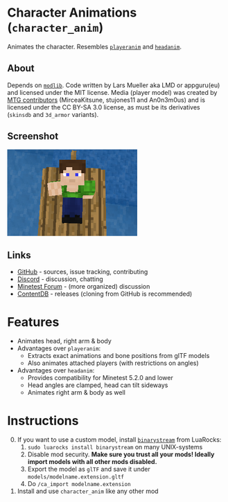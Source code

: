 # Character Animations (`character_anim`)

Animates the character. Resembles [`playeranim`](https://github.com/minetest-mods/playeranim) and [`headanim`](https://github.com/LoneWolfHT/headanim).

## About

Depends on [`modlib`](https://github.com/appgurueu/modlib). Code written by Lars Mueller aka LMD or appguru(eu) and licensed under the MIT license. Media (player model) was created by [MTG contributors](https://github.com/minetest/minetest_game/blob/master/mods/player_api/README.txt) (MirceaKitsune, stujones11 and An0n3m0us) and is licensed under the CC BY-SA 3.0 license, as must be its derivatives (`skinsdb` and `3d_armor` variants).

## Screenshot

![Image](screenshot.png)

## Links

* [GitHub](https://github.com/appgurueu/character_anim) - sources, issue tracking, contributing
* [Discord](https://discordapp.com/invite/ysP74by) - discussion, chatting
* [Minetest Forum](https://forum.minetest.net/viewtopic.php?f=9&t=25385) - (more organized) discussion
* [ContentDB](https://content.minetest.net/packages/LMD/character_anim) - releases (cloning from GitHub is recommended)

# Features

* Animates head, right arm & body
* Advantages over `playeranim`:
  * Extracts exact animations and bone positions from glTF models
  * Also animates attached players (with restrictions on angles)
* Advantages over `headanim`:
  * Provides compatibility for Minetest 5.2.0 and lower
  * Head angles are clamped, head can tilt sideways
  * Animates right arm & body as well

# Instructions

0. If you want to use a custom model, install [`binarystream`](https://luarocks.org/modules/Tarik02/binarystream) from LuaRocks:
   1. `sudo luarocks install binarystream` on many UNIX-systems
   2. Disable mod security. **Make sure you trust all your mods! Ideally import models with all other mods disabled.**
   3. Export the model as `glTF` and save it under `models/modelname.extension.gltf`
   4. Do `/ca_import modelname.extension`
1. Install and use `character_anim` like any other mod
